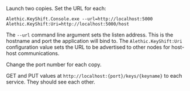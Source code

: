 Launch two copies. Set the URL for each:

`Alethic.KeyShift.Console.exe --url=http://localhost:5000 Alethic.KeyShift:Uri=http://localhost:5000/host`

The `--url` command line argument sets the listen address. This is the hostname and port the application will bind to.
The `Alethic.KeyShift:Uri` configuration value sets the URL to be advertised to other nodes for host-host communications.

Change the port number for each copy.

GET and PUT values at `http://localhost:{port}/keys/{keyname}` to each service. They should see each other.